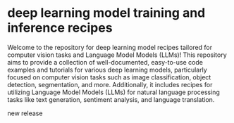 # deep learning model training and inference recipes

Welcome to the repository for deep learning model recipes tailored for computer vision tasks and Language Model Models (LLMs)! This repository aims to provide a collection of well-documented, easy-to-use code examples and tutorials for various deep learning models, particularly focused on computer vision tasks such as image classification, object detection, segmentation, and more. Additionally, it includes recipes for utilizing Language Model Models (LLMs) for natural language processing tasks like text generation, sentiment analysis, and language translation.


new release